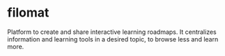 # filomat

<p>Platform to create and share interactive learning roadmaps. It centralizes information and learning tools in a desired topic, to browse less and learn more.</p> 
